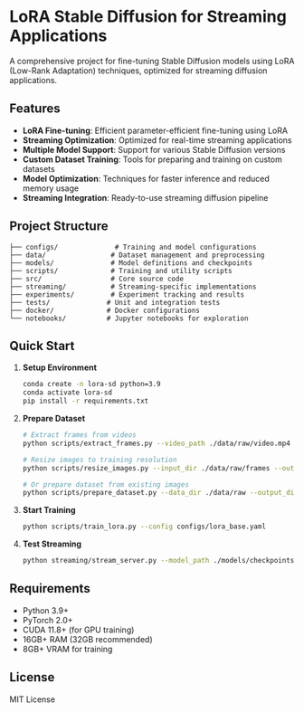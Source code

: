 # LoRA Stable Diffusion for Streaming Applications

A comprehensive project for fine-tuning Stable Diffusion models using LoRA (Low-Rank Adaptation) techniques, optimized for streaming diffusion applications.

## Features

- **LoRA Fine-tuning**: Efficient parameter-efficient fine-tuning using LoRA
- **Streaming Optimization**: Optimized for real-time streaming applications
- **Multiple Model Support**: Support for various Stable Diffusion versions
- **Custom Dataset Training**: Tools for preparing and training on custom datasets
- **Model Optimization**: Techniques for faster inference and reduced memory usage
- **Streaming Integration**: Ready-to-use streaming diffusion pipeline

## Project Structure

```
├── configs/              # Training and model configurations
├── data/                # Dataset management and preprocessing
├── models/              # Model definitions and checkpoints
├── scripts/             # Training and utility scripts
├── src/                 # Core source code
├── streaming/           # Streaming-specific implementations
├── experiments/         # Experiment tracking and results
├── tests/              # Unit and integration tests
├── docker/             # Docker configurations
└── notebooks/          # Jupyter notebooks for exploration
```

## Quick Start

1. **Setup Environment**
   ```bash
   conda create -n lora-sd python=3.9
   conda activate lora-sd
   pip install -r requirements.txt
   ```

2. **Prepare Dataset**
   ```bash
   # Extract frames from videos
   python scripts/extract_frames.py --video_path ./data/raw/video.mp4 --output_dir ./data/raw/frames --interval 30
   
   # Resize images to training resolution
   python scripts/resize_images.py --input_dir ./data/raw/frames --output_dir ./data/processed/train --resolution 512
   
   # Or prepare dataset from existing images
   python scripts/prepare_dataset.py --data_dir ./data/raw --output_dir ./data/processed
   ```

3. **Start Training**
   ```bash
   python scripts/train_lora.py --config configs/lora_base.yaml
   ```

4. **Test Streaming**
   ```bash
   python streaming/stream_server.py --model_path ./models/checkpoints/best_model.pth
   ```

## Requirements


- Python 3.9+
- PyTorch 2.0+
- CUDA 11.8+ (for GPU training)
- 16GB+ RAM (32GB recommended)
- 8GB+ VRAM for training

## License

MIT License
